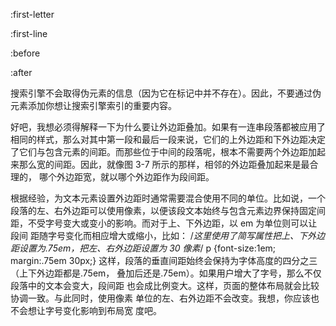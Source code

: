 :first-letter

:first-line

:before

:after

搜索引擎不会取得伪元素的信息（因为它在标记中并不存在）。因此，不要通过伪
元素添加你想让搜索引擎索引的重要内容。

好吧，我想必须得解释一下为什么要让外边距叠加。如果有一连串段落都被应用了
相同的样式，那么对其中第一段和最后一段来说，它们的上外边距和下外边距决定
了它们与包含元素的间距。而那些位于中间的段落呢，根本不需要两个外边距加起
来那么宽的间距。因此，就像图 3-7 所示的那样，相邻的外边距叠加起来是最合理的，
哪个外边距宽，就以哪个外边距作为段间距。

根据经验，为文本元素设置外边距时通常需要混合使用不同的单位。比如说，一个
段落的左、右外边距可以使用像素，以便该段文本始终与包含元素边界保持固定间
距，不受字号变大或变小的影响。而对于上、下外边距，以 em 为单位则可以让段间
距随字号变化而相应增大或缩小，比如：
/*这里使用了简写属性把上、下外边距设置为.75em，把左、右外边距设置为 30 像素*/
p {font-size:1em; margin:.75em 30px;}
这样，段落的垂直间距始终会保持为字体高度的四分之三（上下外边距都是.75em，
叠加后还是.75em）。如果用户增大了字号，那么不仅段落中的文本会变大，段间距
也会成比例变大。这样，页面的整体布局就会比较协调一致。与此同时，使用像素
单位的左、右外边距不会改变。我想，你应该也不会想让字号变化影响到布局宽
度吧。